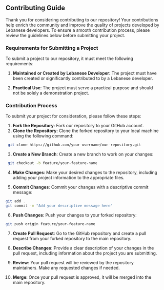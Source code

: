 ## Contributing Guide

Thank you for considering contributing to our repository! Your contributions help enrich the community and improve the quality of projects developed by Lebanese developers. To ensure a smooth contribution process, please review the guidelines below before submitting your project.

### Requirements for Submitting a Project

To submit a project to our repository, it must meet the following requirements:

1. **Maintained or Created by Lebanese Developer**: The project must have been created or significantly contributed to by a Lebanese developer.

2. **Practical Use**: The project must serve a practical purpose and should not be solely a demonstration project.

### Contribution Process

To submit your project for consideration, please follow these steps:

1. **Fork the Repository**: Fork our repository to your GitHub account.
2. **Clone the Repository**: Clone the forked repository to your local machine using the following command:  
  ```bash
   git clone https://github.com/your-username/our-repository.git
   ```
3. **Create a New Branch**: Create a new branch to work on your changes:
  ```bash
   git checkout -b feature/your-feature-name
   ```
4. **Make Changes**: Make your desired changes to the repository, including adding your project information to the appropriate files.

5. **Commit Changes**: Commit your changes with a descriptive commit message:
  ```bash
git add .
git commit -m "Add your descriptive message here"
```
6. **Push Changes**: Push your changes to your forked repository:
  ```bash
git push origin feature/your-feature-name
```
7. **Create Pull Request**: Go to the GitHub repository and create a pull request from your forked repository to the main repository.

8. **Describe Changes**: Provide a clear description of your changes in the pull request, including information about the project you are submitting.

9. **Review**: Your pull request will be reviewed by the repository maintainers. Make any requested changes if needed.

10. **Merge**: Once your pull request is approved, it will be merged into the main repository.
